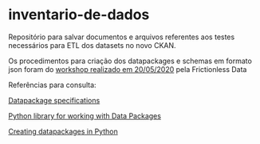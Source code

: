 # inventario-de-dados
Repositório para salvar documentos e arquivos referentes aos testes necessários para ETL dos datasets no novo CKAN.

Os procedimentos para criação dos datapackages e schemas em formato json foram do [workshop realizado em 20/05/2020](https://docs.google.com/presentation/d/1dUbvODWPBxgLi82JEldanejgGAZhBdbd8kAp3wCRGEE/edit#slide=id.g5fba4aedc7_0_209) pela Frictionless Data

Referências para consulta:

[Datapackage specifications](https://specs.frictionlessdata.io//data-package/)

[Python library for working with Data Packages](https://github.com/frictionlessdata/datapackage-py)

[Creating datapackages in Python](http://frictionlessdata.io/blog/2016/07/21/creating-tabular-data-packages-in-python/#inferring-a-csv-schema)

